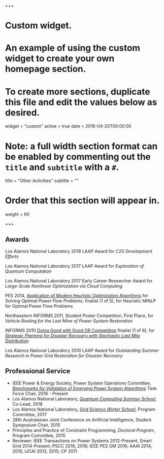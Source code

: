 +++
# Custom widget.
# An example of using the custom widget to create your own homepage section.
# To create more sections, duplicate this file and edit the values below as desired.
widget = "custom"
active = true
date = 2016-04-20T00:00:00

# Note: a full width section format can be enabled by commenting out the `title` and `subtitle` with a `#`.
title = "Other Activities"
subtitle = ""

# Order that this section will appear in.
weight = 60

+++

## Awards

Los Alamos National Laboratory 2018 LAAP Award for _C2S Development Efforts_

Los Alamos National Laboratory 2017 LAAP Award for _Exploration of Quantum Computation_

Los Alamos National Laboratory 2017 Early Career Researcher Award for _Large-Scale Nonlinear Optimization via Cloud Computing_

PES 2014, [Application of Modern Heuristic Optimization Algorithms](https://www.uni-due.de/ieee-wgmho/competition2014) for _Solving Optimal Power Flow Problems_, finalist (1 of 5), for Heuristic MINLP for Optimal Power Flow Problems

Northeastern INFORMS 2011, Student Poster Competition, First Place, for _Vehicle Routing for the Last Mine of Power System Restoration_

INFORMS 2010 [Doing Good with Good OR Competition](https://www.informs.org/Recognizing-Excellence/INFORMS-Prizes/Doing-Good-with-Good-OR-Student-Paper-Competition) finalist (1 of 6), for [_Strategic Planning for Disaster Recovery with Stochastic Last Mile Distribution_](http://www.springerlink.com/content/j13v80g77l1p436t/)

Los Alamos National Laboratory 2010 LAAP Award for _Outstanding Summer Research in Power Grid Restoration for Disaster Recovery_

## Professional Service

- IEEE Power & Energy Society, Power System Operations Committee, [_Benchmarks for Validation of Emerging Power System Algorithms_](https://power-grid-lib.github.io/) Task Force Chair, 2016 - Present
- Los Alamos National Laboratory, [_Quantum Computing Summer School_](https://quantumcomputing.lanl.gov/), Co-Lead, 2018
- Los Alamos National Laboratory, [_Grid Science Winter School_](http://www.cvent.com/events/2017-grid-science-winter-school-conference/event-summary-a84a476bbd734a898ff41548a756ac96.aspx), Program Committee, 2017
- 28th Australasian Joint Conference on Artificial Intelligence, Student Symposium Chair, 2015
- Principles and Practice of Constraint Programming, _Doctoral Program_, Program Committee, 2015
- Reviewer: IEEE Transactions on Power Systems 2012-Present, Smart Grid 2014-Present; PSCC 2016, 2018; IEEE PES GM 2016; AAAI 2014, 2015; IJCAI 2013, 2015; CP 2011

